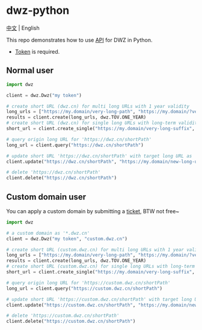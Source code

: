 # dwz-python

[中文](README.md) | English

This repo demonstrates how to use [API](https://dwz.cn/console/apidoc/v3) for DWZ in Python.

* [Token](https://console.bce.baidu.com/dwz/#/dwz/token) is required.

## Normal user
```python
import dwz

client = dwz.Dwz("my token")

# create short URL (dwz.cn) for multi long URLs with 1 year validity
long_urls = ["https://my.domain/very-long-path", "https://my.domain/?very-long=query"]
results = client.create(long_urls, dwz.TOV.ONE_YEAR)
# create short URL (dwz.cn) for single long URLs with long-term validity
short_url = client.create_single("https://my.domain/very-long-suffix", dwz.TOV.LONG_TERM)

# query origin long URL for 'https://dwz.cn/shortPath'
long_url = client.query("https://dwz.cn/shortPath")

# update short URL 'https://dwz.cn/shortPath' with target long URL as 'https://my.domain/new-long-url'
client.update("https://dwz.cn/shortPath", "https://my.domain/new-long-url")

# delete 'https://dwz.cn/shortPath'
client.delete("https://dwz.cn/shortPath")
```
## Custom domain user
You can apply a custom domain by submitting a [ticket](https://ticket.bce.baidu.com/#/ticket/create~productId=188&questionId=706&channel=2),
BTW not free~
```python
import dwz

# a custom domain as '*.dwz.cn'
client = dwz.Dwz("my token", "custom.dwz.cn")

# create short URL (custom.dwz.cn) for multi long URLs with 1 year validity
long_urls = ["https://my.domain/very-long-path", "https://my.domain/?very-long=query"]
results = client.create(long_urls, dwz.TOV.ONE_YEAR)
# create short URL (custom.dwz.cn) for single long URLs with long-term validity
short_url = client.create_single("https://my.domain/very-long-suffix", dwz.TOV.LONG_TERM)

# query origin long URL for 'https://custom.dwz.cn/shortPath'
long_url = client.query("https://custom.dwz.cn/shortPath")

# update short URL 'https://custom.dwz.cn/shortPath' with target long URL as 'https://my.domain/new-long-url'
client.update("https://custom.dwz.cn/shortPath", "https://my.domain/new-long-url")

# delete 'https://custom.dwz.cn/shortPath'
client.delete("https://custom.dwz.cn/shortPath")
```